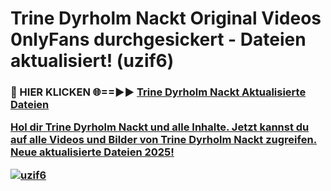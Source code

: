 # Trine Dyrholm Nackt Original Videos 0nlyFans durchgesickert - Dateien aktualisiert! (uzif6)

<h3>🔴 HIER KLICKEN 🌐==►► <a href="https://tinyurl.com/h6vf6nb8" rel="nofollow">Trine Dyrholm Nackt Aktualisierte Dateien

Hol dir Trine Dyrholm Nackt und alle Inhalte. Jetzt kannst du auf alle Videos und Bilder von Trine Dyrholm Nackt zugreifen. Neue aktualisierte Dateien 2025!

[![uzif6](https://i.imgur.com/sD4kR3V.gif)](https://tinyurl.com/h6vf6nb8)
